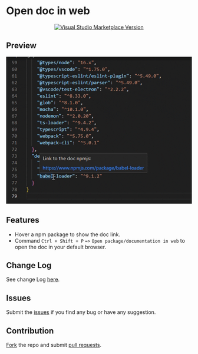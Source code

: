 # Open doc in web

<p align="center">
  <a href="https://marketplace.visualstudio.com/items?itemName=lmagickl.open-in-web" target="_blank"><img src="https://img.shields.io/visual-studio-marketplace/v/lmagickl.open-doc-in-web?label=VS%20Code%20Marketplace&logo=visual-studio-code&style=for-the-badge" alt="Visual Studio Marketplace Version"></a>
</p>

## Preview
![](preview.gif)


## Features
* Hover a npm package to show the doc link.
* Command `Ctrl + Shift + P` `=>` `Open package/documentation in web`  to open the doc in your default browser.

## Change Log
See change Log [here](https://github.com/lMagickl/open-doc-in-web/blob/main/CHANGELOG.md).

## Issues
Submit the [issues](https://github.com/lMagickl/open-doc-in-web/issues) if you find any bug or have any suggestion.

## Contribution
[Fork](https://github.com/lMagickl/open-doc-in-web/fork) the repo and submit [pull requests](https://github.com/lMagickl/open-doc-in-web/pulls).